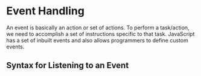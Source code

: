 # Event Handling

An event is basically an action or set of actions. To perform a task/action, we need to accomplish a set of instructions specific to that task. JavaScript has a set of inbuilt events and also allows programmers to define custom events.

## Syntax for Listening to an Event
